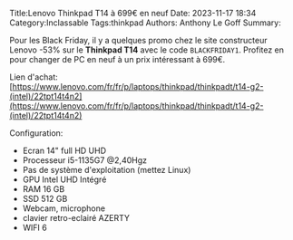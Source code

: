 Title:Lenovo Thinkpad T14 à 699€ en neuf
Date: 2023-11-17 18:34
Category:Inclassable
Tags:thinkpad
Authors: Anthony Le Goff
Summary:

Pour les Black Friday, il y a quelques promo chez le site constructeur Lenovo -53% sur le **Thinkpad T14** avec le code `BLACKFRIDAY1`. Profitez en pour changer de PC en neuf à un prix intéressant à 699€.

Lien d'achat: [https://www.lenovo.com/fr/fr/p/laptops/thinkpad/thinkpadt/t14-g2-(intel)/22tpt14t4n2](https://www.lenovo.com/fr/fr/p/laptops/thinkpad/thinkpadt/t14-g2-(intel)/22tpt14t4n2)

Configuration:

* Ecran 14" full HD UHD
* Processeur i5-1135G7 @2,40Hgz
* Pas de système d'exploitation (mettez Linux)
* GPU Intel UHD Intégré
* RAM 16 GB
* SSD 512 GB
* Webcam, microphone
* clavier retro-eclairé AZERTY
* WIFI 6

